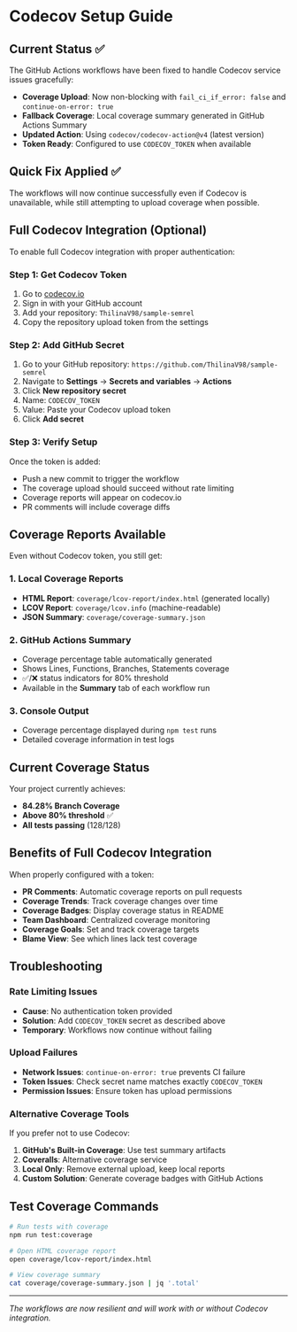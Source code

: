 # Codecov Setup Guide

## Current Status ✅

The GitHub Actions workflows have been fixed to handle Codecov service issues gracefully:

- **Coverage Upload**: Now non-blocking with `fail_ci_if_error: false` and `continue-on-error: true`
- **Fallback Coverage**: Local coverage summary generated in GitHub Actions Summary
- **Updated Action**: Using `codecov/codecov-action@v4` (latest version)
- **Token Ready**: Configured to use `CODECOV_TOKEN` when available

## Quick Fix Applied ✅

The workflows will now continue successfully even if Codecov is unavailable, while still attempting to upload coverage when possible.

## Full Codecov Integration (Optional)

To enable full Codecov integration with proper authentication:

### Step 1: Get Codecov Token

1. Go to [codecov.io](https://codecov.io)
2. Sign in with your GitHub account  
3. Add your repository: `ThilinaV98/sample-semrel`
4. Copy the repository upload token from the settings

### Step 2: Add GitHub Secret

1. Go to your GitHub repository: `https://github.com/ThilinaV98/sample-semrel`
2. Navigate to **Settings** → **Secrets and variables** → **Actions**
3. Click **New repository secret**
4. Name: `CODECOV_TOKEN`
5. Value: Paste your Codecov upload token
6. Click **Add secret**

### Step 3: Verify Setup

Once the token is added:
- Push a new commit to trigger the workflow
- The coverage upload should succeed without rate limiting
- Coverage reports will appear on codecov.io
- PR comments will include coverage diffs

## Coverage Reports Available

Even without Codecov token, you still get:

### 1. Local Coverage Reports
- **HTML Report**: `coverage/lcov-report/index.html` (generated locally)
- **LCOV Report**: `coverage/lcov.info` (machine-readable)
- **JSON Summary**: `coverage/coverage-summary.json`

### 2. GitHub Actions Summary
- Coverage percentage table automatically generated
- Shows Lines, Functions, Branches, Statements coverage
- ✅/❌ status indicators for 80% threshold
- Available in the **Summary** tab of each workflow run

### 3. Console Output
- Coverage percentage displayed during `npm test` runs
- Detailed coverage information in test logs

## Current Coverage Status

Your project currently achieves:
- **84.28% Branch Coverage** 
- **Above 80% threshold** ✅
- **All tests passing** (128/128)

## Benefits of Full Codecov Integration

When properly configured with a token:

- **PR Comments**: Automatic coverage reports on pull requests
- **Coverage Trends**: Track coverage changes over time  
- **Coverage Badges**: Display coverage status in README
- **Team Dashboard**: Centralized coverage monitoring
- **Coverage Goals**: Set and track coverage targets
- **Blame View**: See which lines lack test coverage

## Troubleshooting

### Rate Limiting Issues
- **Cause**: No authentication token provided
- **Solution**: Add `CODECOV_TOKEN` secret as described above
- **Temporary**: Workflows now continue without failing

### Upload Failures  
- **Network Issues**: `continue-on-error: true` prevents CI failure
- **Token Issues**: Check secret name matches exactly `CODECOV_TOKEN`
- **Permission Issues**: Ensure token has upload permissions

### Alternative Coverage Tools

If you prefer not to use Codecov:

1. **GitHub's Built-in Coverage**: Use test summary artifacts
2. **Coveralls**: Alternative coverage service
3. **Local Only**: Remove external upload, keep local reports
4. **Custom Solution**: Generate coverage badges with GitHub Actions

## Test Coverage Commands

```bash
# Run tests with coverage
npm run test:coverage

# Open HTML coverage report
open coverage/lcov-report/index.html

# View coverage summary
cat coverage/coverage-summary.json | jq '.total'
```

---

*The workflows are now resilient and will work with or without Codecov integration.*